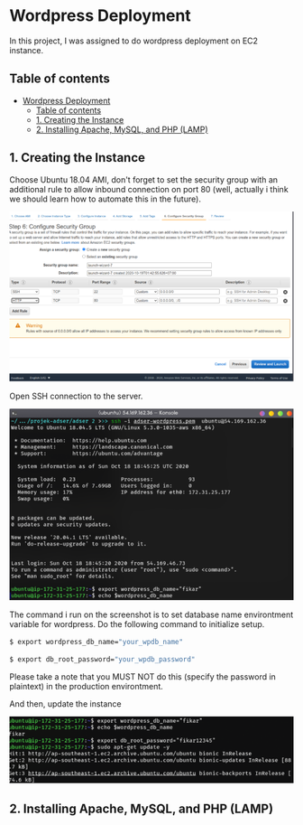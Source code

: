 # Wordpress Deployment
In this project, I was assigned to do wordpress deployment on EC2 instance.

## Table of contents
- [Wordpress Deployment](#wordpress-deployment)
  - [Table of contents](#table-of-contents)
  - [1. Creating the Instance](#1-creating-the-instance)
  - [2. Installing Apache, MySQL, and PHP (LAMP)](#2-installing-apache-mysql-and-php-lamp)

## 1. Creating the Instance

Choose Ubuntu 18.04 AMI, don't forget to set the security group with an additional rule to allow inbound connection on port 80 (well, actually i think we should learn how to automate this in the future).

![](img/001.png)

Open SSH connection to the server.

![](img/002.png)

The command i run on the screenshot is to set database name environtment variable for wordpress. Do the following command to initialize setup.

```bash
$ export wordpress_db_name="your_wpdb_name"
```

```bash
$ export db_root_password="your_wpdb_password"
```

Please take a note that you MUST NOT do this (specify the password in plaintext) in the production environtment.

And then, update the instance

![](img/003.png)

## 2. Installing Apache, MySQL, and PHP (LAMP)
